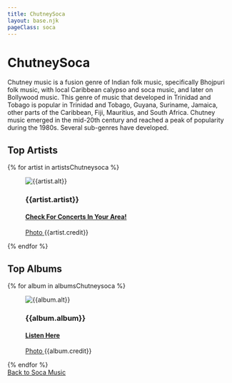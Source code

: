 ```yaml
---
title: ChutneySoca
layout: base.njk
pageClass: soca
---
```

<h1 class="subgenre-title">ChutneySoca <!-- sub genre name--></h1>

<p class="summary">Chutney music is a fusion genre of Indian folk music, specifically Bhojpuri folk music, with local Caribbean calypso and soca music, and later on Bollywood music. This genre of music that developed in Trinidad and Tobago is popular in Trinidad and Tobago, Guyana, Suriname, Jamaica, other parts of the Caribbean, Fiji, Mauritius, and South Africa. Chutney music emerged in the mid-20th century and reached a peak of popularity during the 1980s. Several sub-genres have developed. <!-- subgenre summary--></p>

<!-- top album and artist section-->

<section class="top">
    <h2>Top Artists</h2>
    <div class="artist">
        {% for artist in artistsChutneysoca %}
        <figure>
            <img src="{{artist.src}}" alt="{{artist.alt}}">
            <figcaption>
                <h3>{{artist.artist}}</h3>
                <h4><a href="{{artist.ticketmaster}}"> Check For Concerts In Your Area! </a></h4>
                <p><a href="{{artist.creditLink}}">Photo </a>{{artist.credit}}</p>
            </figcaption>
            </figure>
        {% endfor %}
    </div>
    </section>

<section class="top">
<h2>Top Albums</h2>
<div class="albums">
    {% for album in albumsChutneysoca %}
    <figure>
        <img src="{{album.src}}" alt="{{album.alt}}">
        <figcaption>
            <h3>{{album.album}}</h3>
            <h4><a href="{{album.spotify}}"> Listen Here </a></h4>
            <p><a href="{{album.creditLink}}">Photo </a>{{album.credit}}</p>
        </figcaption>
        </figure>
    {% endfor %}
</div>
</section>
<section class="back"><a href="/soca-music">Back to Soca Music</a></section>
<!-- suggestion section, still figuring out how to format this using the bubble diagram from the wireframe-->